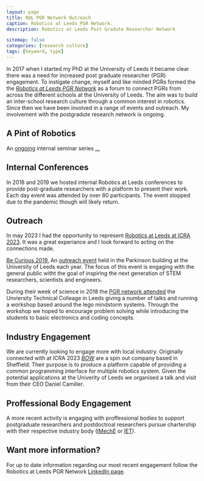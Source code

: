 ```yaml
---
layout: page
title: R@L PGR Network Outreach
caption: Robotics at Leeds PGR Network.
description: Robotics at Leeds Post Gradute Researcher Network

sitemap: false
categories: [research culture]
tags: [keyword, type]
---
```


In 2017 when I started my PhD at the University of Leeds it became clear there was a need for increased post graduate researcher (PGR) engagement. To instigate change, myself and like minded PGRs formed the the [*Robotics at Leeds PGR Network*](https://robotics.leeds.ac.uk/pgr-network/) as a forum to connect PGRs from across the different schools at the University of Leeds. The aim was to build an inter-school research culture through a common interest in robotics. Since then we have been involved in a range of events and outreach. My involvement with the postgradute research network is ongoing.

## A Pint of Robotics
An [ongoing](https://robotics.leeds.ac.uk/pgr-network/a-pint-of-robotics/) internal seminar series [...](https://rpturnbull.github.io/outreach/2019-2023-Pint-of-Robotics/)

## Internal Conferences
In 2018 and 2019 we hosted internal Robotics at Leeds conferences to provide post-graduate researchers with a platform to present their work. Each day event was attended by over 80 participants. The event stopped due to the pandemic though will likely return.

## Outreach

In may 2023 I had the opportunity to represent [Robotics at Leeds at ICRA 2023](https://rpturnbull.github.io/outreach/20230501-icra-2023/). It was a great experiance and I look forward to acting on the connections made.

[Be Curious 2019.](https://rpturnbull.github.io/outreach/2019-03-30-Be-Curious/) An [outreach event](https://www.leeds.ac.uk/becurious) held in the Parkinson building at the University of Leeds each year. The focus of this event is engaging with the general public witht the goal of inspiring the next generation of STEM researchers, scientists and engineers.

During their week of science in 2018 the [PGR network attended](https://rpturnbull.github.io/outreach/2018-03-06-UTC-Robotics-Week) the Unviersity Technical Colleage in Leeds giving a number of talks and running a workshop based around the lego mindstorm systems. Through the workshop we hoped to encourage problem solving while introducing the students to basic electronics and coding concepts.

## Industry Engagement

We are currently looking to engage more with local industry. Originally connected with at ICRA 2023 [*BOW*](https://bow.software/login) are a spin out company based in Sheffield. Their purpose is to produce a platform capable of providing a common programming interface for multiple robotics system. Given the potential applications at the Univerity of Leeds we organised a talk and visit from their CEO Daniel Camiller.

## Proffessional Body Engagement
A more recent activity is engaging with proffessional bodies to support postgraduate researchers and postdoctroal researchers pursue chartership with their respective industry body ([IMechE](www.imeche.org) or [IET](https://www.theiet.org/)).

## Want more information?
For up to date information regarding our most recent engagement follow the Robotics at Leeds PGR Network [LinkedIn page](https://www.linkedin.com/company/robotics-at-leeds-post-graduate-network/).